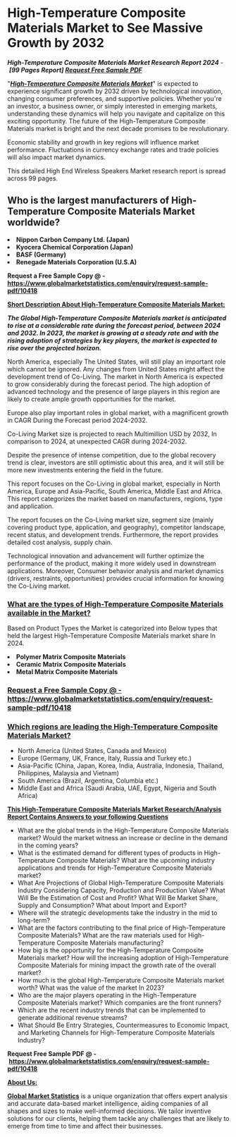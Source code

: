 <h1>High-Temperature Composite Materials Market to See Massive Growth by 2032</h1><p><em><strong>High-Temperature Composite Materials Market Research Report 2024</strong></em>&nbsp;-&nbsp;<em><strong>[99 Pages Report] </strong></em><em><strong><a href="https://www.globalmarketstatistics.com/enquiry/request-sample-pdf/10418">Request Free Sample PDF</a></strong></em></p><p>"<a style="font-style: italic; font-weight: bold;" href="https://www.globalmarketstatistics.com/market-reports/high-temperature-composite-materials-market-10418">High-Temperature Composite Materials Market</a>" is expected to experience significant growth by 2032 driven by technological innovation, changing consumer preferences, and supportive policies. Whether you're an investor, a business owner, or simply interested in emerging markets, understanding these dynamics will help you navigate and capitalize on this exciting opportunity. The future of the&nbsp;High-Temperature Composite Materials market is bright and the next decade promises to be revolutionary.</p><p>Economic stability and growth in key regions will influence market performance. Fluctuations in currency exchange rates and trade policies will also impact market dynamics.</p><p>This detailed&nbsp;High End Wireless Speakers Market research report is spread across 99 pages.</p><h2><strong>Who is the largest manufacturers of High-Temperature Composite Materials Market worldwide?</strong></h2><p><strong><li>Nippon Carbon Company Ltd. (Japan)<li>Kyocera Chemical Corporation (Japan)<li>BASF (Germany)<li>Renegade Materials Corporation (U.S.A)</strong></p><p><strong>Request a Free Sample Copy @ - <a href="https://www.globalmarketstatistics.com/enquiry/request-sample-pdf/10418">https://www.globalmarketstatistics.com/enquiry/request-sample-pdf/10418</a></strong></p><p><strong><u>Short Description About High-Temperature Composite Materials Market:</u></strong></p><p><strong><em>The Global High-Temperature Composite Materials market is anticipated to rise at a considerable rate during the forecast period, between 2024 and 2032. In 2023, the market is growing at a steady rate and with the rising adoption of strategies by key players, the market is expected to rise over the projected horizon.</em></strong></p><p>North America, especially The United States, will still play an important role which cannot be ignored. Any changes from United States might affect the development trend of Co-Living. The market in North America is expected to grow considerably during the forecast period. The high adoption of advanced technology and the presence of large players in this region are likely to create ample growth opportunities for the market.</p><p>Europe also play important roles in global market, with a magnificent growth in CAGR During the Forecast period 2024-2032.</p><p>Co-Living Market size is projected to reach Multimillion USD by 2032, In comparison to 2024, at unexpected CAGR during 2024-2032.</p><p>Despite the presence of intense competition, due to the global recovery trend is clear, investors are still optimistic about this area, and it will still be more new investments entering the field in the future.</p><p>This report focuses on the Co-Living in global market, especially in North America, Europe and Asia-Pacific, South America, Middle East and Africa. This report categorizes the market based on manufacturers, regions, type and application.</p><p>The report focuses on the Co-Living market size, segment size (mainly covering product type, application, and geography), competitor landscape, recent status, and development trends. Furthermore, the report provides detailed cost analysis, supply chain.</p><p>Technological innovation and advancement will further optimize the performance of the product, making it more widely used in downstream applications. Moreover, Consumer behavior analysis and market dynamics (drivers, restraints, opportunities) provides crucial information for knowing the Co-Living market.</p><h3 class="rank-math-question "><span style="text-decoration: underline;">What are the types of High-Temperature Composite Materials available in the Market?</span></h3><p>Based on Product Types the Market is categorized into Below types that held the largest High-Temperature Composite Materials market share In 2024.</p><p><strong><li>Polymer Matrix Composite Materials<li>Ceramic Matrix Composite Materials<li>Metal Matrix Composite Materials</strong></p><h3 class="rank-math-question "><span style="text-decoration: underline;">Request a Free Sample Copy @ - <a href="https://www.globalmarketstatistics.com/enquiry/request-sample-pdf/10418">https://www.globalmarketstatistics.com/enquiry/request-sample-pdf/10418</a></span></h3><h3 class="rank-math-question "><span style="text-decoration: underline;">Which regions are leading the High-Temperature Composite Materials Market?</span></h3><ul><li>North America (United States, Canada and Mexico)</li><li>Europe (Germany, UK, France, Italy, Russia and Turkey etc.)</li><li>Asia-Pacific (China, Japan, Korea, India, Australia, Indonesia, Thailand, Philippines, Malaysia and Vietnam)</li><li>South America (Brazil, Argentina, Columbia etc.)</li><li>Middle East and Africa (Saudi Arabia, UAE, Egypt, Nigeria and South Africa)</li></ul><p><strong><u>This High-Temperature Composite Materials Market Research/Analysis Report Contains Answers to your following Questions</u></strong></p><ul><li>What are the global trends in the High-Temperature Composite Materials market? Would the market witness an increase or decline in the demand in the coming years?</li><li>What is the estimated demand for different types of products in High-Temperature Composite Materials? What are the upcoming industry applications and trends for High-Temperature Composite Materials market?</li><li>What Are Projections of Global High-Temperature Composite Materials Industry Considering Capacity, Production and Production Value? What Will Be the Estimation of Cost and Profit? What Will Be Market Share, Supply and Consumption? What about Import and Export?</li><li>Where will the strategic developments take the industry in the mid to long-term?</li><li>What are the factors contributing to the final price of High-Temperature Composite Materials? What are the raw materials used for High-Temperature Composite Materials manufacturing?</li><li>How big is the opportunity for the High-Temperature Composite Materials market? How will the increasing adoption of High-Temperature Composite Materials for mining impact the growth rate of the overall market?</li><li>How much is the global High-Temperature Composite Materials market worth? What was the value of the market In 2023?</li><li>Who are the major players operating in the High-Temperature Composite Materials market? Which companies are the front runners?</li><li>Which are the recent industry trends that can be implemented to generate additional revenue streams?</li><li>What Should Be Entry Strategies, Countermeasures to Economic Impact, and Marketing Channels for High-Temperature Composite Materials Industry?</li></ul><p><strong>Request Free Sample PDF @ -&nbsp;<a href="https://www.globalmarketstatistics.com/enquiry/request-sample-pdf/10418">https://www.globalmarketstatistics.com/enquiry/request-sample-pdf/10418</a></strong></p><p><strong><u>About Us:</u></strong></p><p><strong><a href="https://www.globalmarketstatistics.com/">Global Market Statistics</a></strong> is a unique organization that offers expert analysis and accurate data-based market intelligence, aiding companies of all shapes and sizes to make well-informed decisions. We tailor inventive solutions for our clients, helping them tackle any challenges that are likely to emerge from time to time and affect their businesses.</p>
